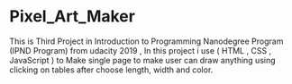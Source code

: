 # Pixel_Art_Maker
This is Third Project in Introduction to Programming Nanodegree Program (IPND Program)
from udacity 2019 , In this project i use ( HTML , CSS , JavaScript )
to Make single page to make user can draw anything using clicking on tables after choose length, width and color.

